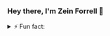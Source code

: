 <!--
**rizumiya/rizumiya** is a ✨ _special_ ✨ repository because its `README.md` (this file) appears on your GitHub profile.

Here are some ideas to get you started:

- 🔭 I’m currently working on ...
- 🌱 I’m currently learning ...
- 👯 I’m looking to collaborate on ...
- 🤔 I’m looking for help with ...
- 💬 Ask me about ...
- 📫 How to reach me: ...
- 😄 Pronouns: ...
- ⚡ Fun fact: ...
-->

### Hey there, I'm Zein Forrell 👋

<details>
  <summary>⚡ Fun fact:</summary>
  I'm a big fan of naughty stuff (but I'm not a pervert), and here's the cool part: <br>
  I usually create apps that make it super easy for me to find, download, and collect all kinds of naughty content with just one click.<br>
  I mean, who wants to waste time grabbing individual links to download a whole bunch of naughty pictures? Not me!<br>
  Please don't report my account 😉
</details>
